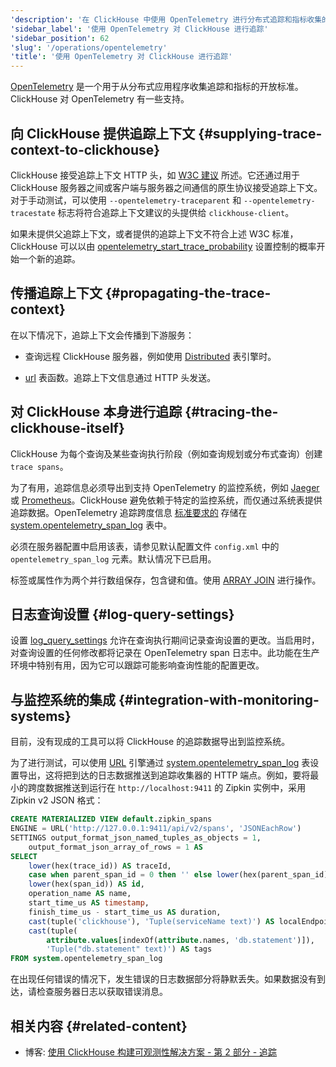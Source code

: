 ```yaml
---
'description': '在 ClickHouse 中使用 OpenTelemetry 进行分布式追踪和指标收集的指南'
'sidebar_label': '使用 OpenTelemetry 对 ClickHouse 进行追踪'
'sidebar_position': 62
'slug': '/operations/opentelemetry'
'title': '使用 OpenTelemetry 对 ClickHouse 进行追踪'
---
```




[OpenTelemetry](https://opentelemetry.io/) 是一个用于从分布式应用程序收集追踪和指标的开放标准。ClickHouse 对 OpenTelemetry 有一些支持。

## 向 ClickHouse 提供追踪上下文 {#supplying-trace-context-to-clickhouse}

ClickHouse 接受追踪上下文 HTTP 头，如 [W3C 建议](https://www.w3.org/TR/trace-context/) 所述。它还通过用于 ClickHouse 服务器之间或客户端与服务器之间通信的原生协议接受追踪上下文。对于手动测试，可以使用 `--opentelemetry-traceparent` 和 `--opentelemetry-tracestate` 标志将符合追踪上下文建议的头提供给 `clickhouse-client`。

如果未提供父追踪上下文，或者提供的追踪上下文不符合上述 W3C 标准，ClickHouse 可以以由 [opentelemetry_start_trace_probability](/operations/settings/settings#opentelemetry_start_trace_probability) 设置控制的概率开始一个新的追踪。

## 传播追踪上下文 {#propagating-the-trace-context}

在以下情况下，追踪上下文会传播到下游服务：

* 查询远程 ClickHouse 服务器，例如使用 [Distributed](../engines/table-engines/special/distributed.md) 表引擎时。

* [url](../sql-reference/table-functions/url.md) 表函数。追踪上下文信息通过 HTTP 头发送。

## 对 ClickHouse 本身进行追踪 {#tracing-the-clickhouse-itself}

ClickHouse 为每个查询及某些查询执行阶段（例如查询规划或分布式查询）创建 `trace spans`。

为了有用，追踪信息必须导出到支持 OpenTelemetry 的监控系统，例如 [Jaeger](https://jaegertracing.io/) 或 [Prometheus](https://prometheus.io/)。ClickHouse 避免依赖于特定的监控系统，而仅通过系统表提供追踪数据。OpenTelemetry 追踪跨度信息 [标准要求的](https://github.com/open-telemetry/opentelemetry-specification/blob/master/specification/overview.md#span) 存储在 [system.opentelemetry_span_log](../operations/system-tables/opentelemetry_span_log.md) 表中。

必须在服务器配置中启用该表，请参见默认配置文件 `config.xml` 中的 `opentelemetry_span_log` 元素。默认情况下已启用。

标签或属性作为两个并行数组保存，包含键和值。使用 [ARRAY JOIN](../sql-reference/statements/select/array-join.md) 进行操作。

## 日志查询设置 {#log-query-settings}

设置 [log_query_settings](settings/settings.md) 允许在查询执行期间记录查询设置的更改。当启用时，对查询设置的任何修改都将记录在 OpenTelemetry span 日志中。此功能在生产环境中特别有用，因为它可以跟踪可能影响查询性能的配置更改。

## 与监控系统的集成 {#integration-with-monitoring-systems}

目前，没有现成的工具可以将 ClickHouse 的追踪数据导出到监控系统。

为了进行测试，可以使用 [URL](../engines/table-engines/special/url.md) 引擎通过 [system.opentelemetry_span_log](../operations/system-tables/opentelemetry_span_log.md) 表设置导出，这将把到达的日志数据推送到追踪收集器的 HTTP 端点。例如，要将最小的跨度数据推送到运行在 `http://localhost:9411` 的 Zipkin 实例中，采用 Zipkin v2 JSON 格式：

```sql
CREATE MATERIALIZED VIEW default.zipkin_spans
ENGINE = URL('http://127.0.0.1:9411/api/v2/spans', 'JSONEachRow')
SETTINGS output_format_json_named_tuples_as_objects = 1,
    output_format_json_array_of_rows = 1 AS
SELECT
    lower(hex(trace_id)) AS traceId,
    case when parent_span_id = 0 then '' else lower(hex(parent_span_id)) end AS parentId,
    lower(hex(span_id)) AS id,
    operation_name AS name,
    start_time_us AS timestamp,
    finish_time_us - start_time_us AS duration,
    cast(tuple('clickhouse'), 'Tuple(serviceName text)') AS localEndpoint,
    cast(tuple(
        attribute.values[indexOf(attribute.names, 'db.statement')]),
        'Tuple("db.statement" text)') AS tags
FROM system.opentelemetry_span_log
```

在出现任何错误的情况下，发生错误的日志数据部分将静默丢失。如果数据没有到达，请检查服务器日志以获取错误消息。

## 相关内容 {#related-content}

- 博客: [使用 ClickHouse 构建可观测性解决方案 - 第 2 部分 - 追踪](https://clickhouse.com/blog/storing-traces-and-spans-open-telemetry-in-clickhouse)
